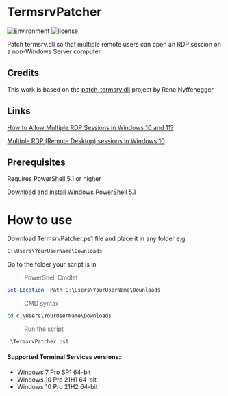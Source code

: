 # TermsrvPatcher
![Environment](https://img.shields.io/badge/Windows-7,%2010-brightgreen.svg)
![license](https://img.shields.io/github/license/fabianomsrc/TermsrvPatcher)

Patch termsrv.dll so that multiple remote users can open an RDP session on a non-Windows Server computer

## Credits
This work is based on the [patch-termsrv.dll](https://github.com/ReneNyffenegger/patch-termsrv.dll) project by Rene Nyffenegger

## Links
[How to Allow Multiple RDP Sessions in Windows 10 and 11?](http://woshub.com/how-to-allow-multiple-rdp-sessions-in-windows-10)

[Multiple RDP (Remote Desktop) sessions in Windows 10](https://www.mysysadmintips.com/windows/clients/545-multiple-rdp-remote-desktop-sessions-in-windows-10)

## Prerequisites
Requires PowerShell 5.1 or higher

[Download and install Windows PowerShell 5.1](https://docs.microsoft.com/en-us/skypeforbusiness/set-up-your-computer-for-windows-powershell/download-and-install-windows-powershell-5-1)

# How to use
Download TermsrvPatcher.ps1 file and place it in any folder e.g.

```txt
C:\Users\YourUserName\Downloads
```

Go to the folder your script is in

> PowerShell Cmdlet

```powershell
Set-Location -Path C:\Users\YourUserName\Downloads
```
> CMD syntax

```cmd
cd c:\Users\YourUserName\Downloads
```
> Run the script
```powershell
.\TermsrvPatcher.ps1
```

#### Supported Terminal Services versions:
 - Windows 7 Pro SP1 64-bit
 - Windows 10 Pro 21H1 64-bit
 - Windows 10 Pro 21H2 64-bit

